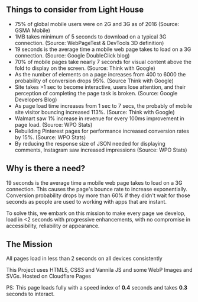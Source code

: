 ## Things to consider from Light House

- 75% of global mobile users were on 2G and 3G as of 2016 (Source: GSMA Mobile) 
- 1MB takes minimum of 5 seconds to download on a typical 3G connection. (Source: WebPageTest & DevTools 3D definition) 
- 19 seconds is the average time a mobile web page takes to load on a 3G connection. (Source: Google DoubleClick blog) 
- 70% of mobile pages take nearly 7 seconds for visual content above the fold to display on the screen. (Source: Think with Google) 
- As the number of elements on a page increases from 400 to 6000 the probability of conversion drops 95%. (Source Think with Google) 
- Site takes >1 sec to become interactive, users lose attention, and their perception of completing the page task is broken. (Source: Google Developers Blog) 
- As page load time increases from 1 sec to 7 secs, the probably of mobile site visitor bouncing increased 113%. (Source: Think with Google) 
- Walmart saw 1% increase in revenue for every 100ms improvement in page load. (Source: WPO Stats) 
- Rebuilding Pinterest pages for performance increased conversion rates by 15%. (Source: WPO Stats) 
- By reducing the response size of JSON needed for displaying comments, Instagram saw increased impressions (Source: WPO Stats)

## Why is there a need?

19 seconds is the average time a mobile web page takes to load on a 3G connection. This causes the page's bounce rate to increase exponentially. Conversion probability drops by more than 60% if they didn't wait for those seconds as people are used to working with apps that are instant. 

To solve this, we embark on this mission to make every page we develop, load in <2 seconds with progressive enhancements, with no compromise in accessibility, reliability or appearance. 

## The Mission

All pages load in less than 2 seconds on all devices consistently

This Project uses HTML5, CSS3 and Vannila JS and some WebP Images and SVGs. Hosted on Cloudflare Pages

PS: This page loads fully with a speed index of **0.4** seconds and takes **0.3** seconds to interact.